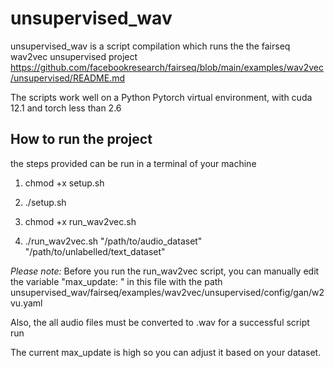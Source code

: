 # unsupervised_wav
unsupervised_wav is a script compilation which runs the the fairseq wav2vec unsupervised project https://github.com/facebookresearch/fairseq/blob/main/examples/wav2vec/unsupervised/README.md

The scripts work well on a Python Pytorch virtual environment, with cuda 12.1 and torch less than 2.6 

## How to run the project 
the steps provided can be run in a terminal of your machine

1. chmod +x setup.sh
2. ./setup.sh

3. chmod +x run_wav2vec.sh
4.  ./run_wav2vec.sh "/path/to/audio_dataset" "/path/to/unlabelled/text_dataset"
   
*Please note:* Before you run the run_wav2vec script, you  can manually edit the variable "max_update: " in this file with the path 
 unsupervised_wav/fairseq/examples/wav2vec/unsupervised/config/gan/w2vu.yaml

 Also, the all audio files must be converted to .wav for a successful script run
 
The current max_update is high so you can adjust it based on your dataset. 
